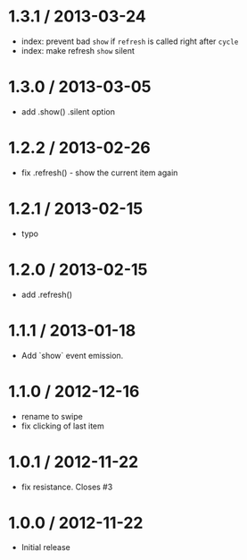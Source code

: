 
1.3.1 / 2013-03-24
==================

  * index: prevent bad `show` if `refresh` is called right after `cycle`
  * index: make refresh `show` silent

1.3.0 / 2013-03-05 
==================

  * add .show() .silent option

1.2.2 / 2013-02-26 
==================

  * fix .refresh() - show the current item again

1.2.1 / 2013-02-15 
==================

  * typo

1.2.0 / 2013-02-15 
==================

  * add .refresh()

1.1.1 / 2013-01-18 
==================

  * Add \`show\` event emission.

1.1.0 / 2012-12-16 
==================

  * rename to swipe
  * fix clicking of last item

1.0.1 / 2012-11-22 
==================

  * fix resistance. Closes #3

1.0.0 / 2012-11-22 
==================

  * Initial release
